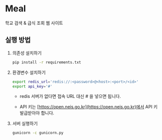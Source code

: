 # Meal

학교 검색 & 급식 조회 웹 사이트

## 실행 방법

1. 의존성 설치하기

   ```bash
   pip install -r requirements.txt
   ```

2. 환경변수 설치하기

   ```bash
   export redis_url='redis://:<password>@<host>:<port>/<id>'
   export api_key='#'
   ```

   - redis 서버가 없다면 접속 URL 대신 # 을 넣으면 됩니다. 

   - API 키는 [https://open.neis.go.kr](https://open.neis.go.kr)에서 API 키 발급받아야 합니다.

3. 서버 실행하기

   ```bash
   gunicorn -c gunicorn.py
   ```
